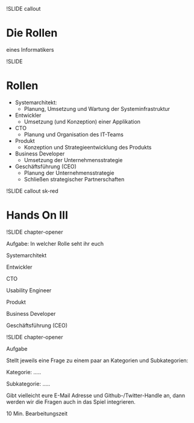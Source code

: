 !SLIDE callout

# Die Rollen

eines Informatikers

!SLIDE

# Rollen
* Systemarchitekt:
  * Planung, Umsetzung und Wartung der Systeminfrastruktur
* Entwickler
  * Umsetzung (und Konzeption) einer Applikation
* CTO
  * Planung und Organisation des IT-Teams
* Produkt
  * Konzeption und Strategieentwicklung des Produkts
* Business Developer
  * Umsetzung der Unternehmensstrategie
* Geschäftsführung (CEO)
  * Planung der Unternehmensstrategie
  * Schließen strategischer Partnerschaften

!SLIDE callout sk-red
# Hands On III

!SLIDE chapter-opener

Aufgabe: In welcher Rolle seht ihr euch

Systemarchitekt

Entwickler

CTO

Usability Engineer

Produkt

Business Developer

Geschäftsführung (CEO)

!SLIDE chapter-opener

Aufgabe

Stellt jeweils eine Frage zu einem paar an Kategorien und Subkategorien:

Kategorie: .....

Subkategorie: .....

Gibt vielleicht eure E-Mail Adresse und Github-/Twitter-Handle an, dann werden wir die Fragen auch in das Spiel integrieren.

10 Min. Bearbeitungszeit